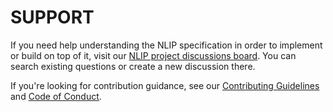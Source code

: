 # SUPPORT

If you need help understanding the NLIP specification in order to implement or build on top of it, visit our [NLIP project discussions board](https://github.com/orgs/nlip-project/discussions). You can search existing questions or create a new discussion there.

If you're looking for contribution guidance, see our [Contributing Guidelines](CONTRIBUTING?id=contributing-to-nlip) and [Code of Conduct](CODE_OF_CONDUCT?id=code-of-conduct).
